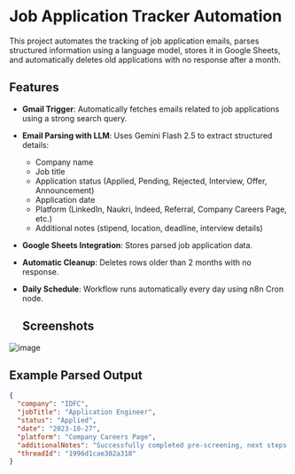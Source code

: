 # Job Application Tracker Automation  

This project automates the tracking of job application emails, parses structured information using a language model, stores it in Google Sheets, and automatically deletes old applications with no response after a month.  

## Features  

- **Gmail Trigger**: Automatically fetches emails related to job applications using a strong search query.  
- **Email Parsing with LLM**: Uses Gemini Flash 2.5 to extract structured details:  
  - Company name  
  - Job title  
  - Application status (Applied, Pending, Rejected, Interview, Offer, Announcement)  
  - Application date  
  - Platform (LinkedIn, Naukri, Indeed, Referral, Company Careers Page, etc.)  
  - Additional notes (stipend, location, deadline, interview details)  
- **Google Sheets Integration**: Stores parsed job application data.  
- **Automatic Cleanup**: Deletes rows older than 2 months with no response.  
- **Daily Schedule**: Workflow runs automatically every day using n8n Cron node.

  ## Screenshots  

![image](https://github.com/Rithikakalaimani/n8n-projects/assets/1234567/abcdef.png)


## Example Parsed Output  

```json
{
  "company": "IDFC",
  "jobTitle": "Application Engineer",
  "status": "Applied",
  "date": "2023-10-27",
  "platform": "Company Careers Page",
  "additionalNotes": "Successfully completed pre-screening, next steps pending",
  "threadId": "1996d1cae302a318"
}


